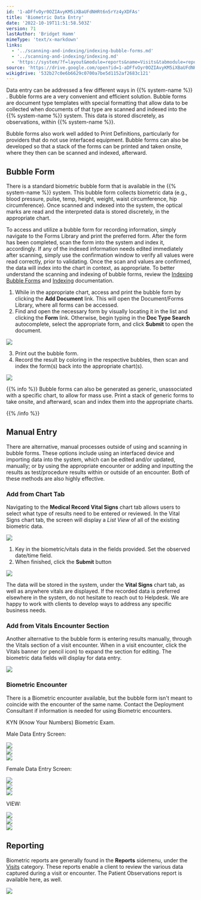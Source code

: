 ```yaml
---
id: '1-aDFfvOyr0OZIAvyKM5iXBaUFdNHRt6n5rYz4yXDFAs'
title: 'Biometric Data Entry'
date: '2022-10-19T11:51:58.503Z'
version: 71
lastAuthor: 'Bridget Hamm'
mimeType: 'text/x-markdown'
links:
  - '../scanning-and-indexing/indexing-bubble-forms.md'
  - '../scanning-and-indexing/indexing.md'
  - 'https://system/?f=layout&module=reports&name=Visits&tabmodule=reports&t=Visits&tabmodule=reports&tabselect=Visits'
source: 'https://drive.google.com/open?id=1-aDFfvOyr0OZIAvyKM5iXBaUFdNHRt6n5rYz4yXDFAs'
wikigdrive: '532b27c0e6b6629c0700a7be5d1152af2683c121'
---
```

Data entry can be addressed a few different ways in {{% system-name %}} . Bubble forms are a very convenient and efficient solution. Bubble forms are document type templates with special formatting that allow data to be collected when documents of that type are scanned and indexed into the {{% system-name %}} system. This data is stored discretely, as observations, within {{% system-name %}}.

Bubble forms also work well added to Print Definitions, particularly for providers that do not use interfaced equipment. Bubble forms can also be developed so that a stack of the forms can be printed and taken onsite, where they then can be scanned and indexed, afterward.

## Bubble Form

There is a standard biometric bubble form that is available in the {{% system-name %}} system. This bubble form collects biometric data (e.g., blood pressure, pulse, temp, height, weight, waist circumference, hip circumference). Once scanned and indexed into the system, the optical marks are read and the interpreted data is stored discretely, in the appropriate chart.

To access and utilize a bubble form for recording information, simply navigate to the Forms Library and print the preferred form. After the form has been completed, scan the form into the system and index it, accordingly. If any of the indexed information needs edited immediately after scanning, simply use the confirmation window to verify all values were read correctly, prior to validating. Once the scan and values are confirmed, the data will index into the chart in context, as appropriate. To better understand the scanning and indexing of bubble forms, review the [Indexing Bubble Forms](../scanning-and-indexing/indexing-bubble-forms.md) and [Indexing](../scanning-and-indexing/indexing.md) documentation.
1. While in the appropriate chart, access and print the bubble form by clicking the <strong>Add Document</strong> link. This will open the Document/Forms Library, where all forms can be accessed.
2. Find and open the necessary form by visually locating it in the list and clicking the <strong>Form</strong> link. Otherwise, begin typing in the <strong>Doc Type Search</strong> autocomplete, select the appropriate form, and click <strong>Submit</strong> to open the document.

![](../biometric-data-entry.assets/38e3d19e4652949cb7cd306926d7f679.png)

3. Print out the bubble form.
4. Record the result by coloring in the respective bubbles, then scan and index the form(s) back into the appropriate chart(s).

![](../biometric-data-entry.assets/1d2ceb318428a5289677f1d3195cd158.png)


{{% info %}}
Bubble forms can also be generated as generic, unassociated with a specific chart, to allow for mass use. Print a stack of generic forms to take onsite, and afterward, scan and index them into the appropriate charts.

{{% /info %}}

## Manual Entry

There are alternative, manual processes outside of using and scanning in bubble forms. These options include using an interfaced device and importing data into the system, which can be edited and/or updated, manually; or by using the appropriate encounter or adding and inputting the results as test/procedure results within or outside of an encounter. Both of these methods are also highly effective.

### Add from Chart Tab

Navigating to the **Medical Record** **Vital Signs** chart tab allows users to select what type of results need to be entered or reviewed. In the Vital Signs chart tab, the screen will display a *List View* of all of the existing biometric data.

![](../biometric-data-entry.assets/25c68dbb24f36b7a62e522b7c09187e1.png)

1. Key in the biometric/vitals data in the fields provided. Set the observed date/time field.
2. When finished, click the <strong>Submit</strong> button

![](../biometric-data-entry.assets/6d7b39af8bd3de3d5225b5dae19f56dd.png)

The data will be stored in the system, under the **Vital Signs** chart tab, as well as anywhere vitals are displayed. If the recorded data is preferred elsewhere in the system, do not hesitate to reach out to Helpdesk. We are happy to work with clients to develop ways to address any specific business needs.

### Add from Vitals Encounter Section

Another alternative to the bubble form is entering results manually, through the Vitals section of a visit encounter. When in a visit encounter, click the Vitals banner (or pencil icon) to expand the section for editing. The biometric data fields will display for data entry.

![](../biometric-data-entry.assets/21770dcdd4e8047b83928a9b125ed10a.png)


### Biometric Encounter

There is a Biometric encounter available, but the bubble form isn't meant to coincide with the encounter of the same name. Contact the Deployment Consultant if information is needed for using Biometric encounters.

KYN (Know Your Numbers) Biometric Exam.

Male Data Entry Screen:

![](../biometric-data-entry.assets/0df8b5c1866a3fb6871129306746c12c.png)  
![](../biometric-data-entry.assets/0dad7b2afa124fce940a7b96d2ab8c22.png)  
![](../biometric-data-entry.assets/2db7fbe59d9ce2a248bcf8391a7bd487.png)

Female Data Entry Screen:

![](../biometric-data-entry.assets/82c7ad689f571e901573b1ead8a1bd82.png)  
![](../biometric-data-entry.assets/843aee40ab574afa8c73f98f00d3aef1.png)  
![](../biometric-data-entry.assets/e45c8f03caff377d06e8021c77eaa94e.png)


VIEW:

![](../biometric-data-entry.assets/830b4c183a8f08258e0e32149791c363.png)  
![](../biometric-data-entry.assets/029b84d2290ec01bfbe07681253012ae.png)  
![](../biometric-data-entry.assets/c33897b217960e9c58e25d9c08271748.png)



## Reporting

Biometric reports are generally found in the **Reports** sidemenu, under the [Visits](https://system/?f=layout&module=reports&name=Visits&tabmodule=reports&t=Visits&tabmodule=reports&tabselect=Visits) category. These reports enable a client to review the various data captured during a visit or encounter. The Patient Observations report is available here, as well.

![](../biometric-data-entry.assets/82b217840309964f1db169d4f763ef78.png)



